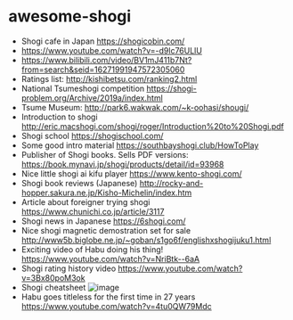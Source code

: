# awesome-shogi

* Shogi cafe in Japan https://shogicobin.com/
* https://www.youtube.com/watch?v=-d9lc76ULlU
* https://www.bilibili.com/video/BV1mJ411b7Nt?from=search&seid=16271991947572305060
* Ratings list: http://kishibetsu.com/ranking2.html
* National Tsumeshogi competition https://shogi-problem.org/Archive/2019a/index.html
* Tsume Museum: http://park6.wakwak.com/~k-oohasi/shougi/
* Introduction to shogi http://eric.macshogi.com/shogi/roger/Introduction%20to%20Shogi.pdf
* Shogi school https://shogischool.com/
* Some good intro material https://southbayshogi.club/HowToPlay
* Publisher of Shogi books. Sells PDF versions: https://book.mynavi.jp/shogi/products/detail/id=93968
* Nice little shogi ai kifu player https://www.kento-shogi.com/
* Shogi book reviews (Japanese) http://rocky-and-hopper.sakura.ne.jp/Kisho-Michelin/index.htm
* Article about foreigner trying shogi https://www.chunichi.co.jp/article/3117
* Shogi news in Japanese https://6shogi.com/
* Nice shogi magnetic demostration set for sale http://www5b.biglobe.ne.jp/~goban/s1go6f/englishxshogijuku1.html
* Exciting video of Habu doing his thing! https://www.youtube.com/watch?v=NriBtk--6aA
* Shogi rating history video https://www.youtube.com/watch?v=3Bx80poM3ok
* Shogi cheatsheet
![image](https://user-images.githubusercontent.com/4497189/111894253-6a99fb80-8a5d-11eb-9983-e1f9cc7b1daf.png)
* Habu goes titleless for the first time in 27 years https://www.youtube.com/watch?v=4tu0QW79Mdc
